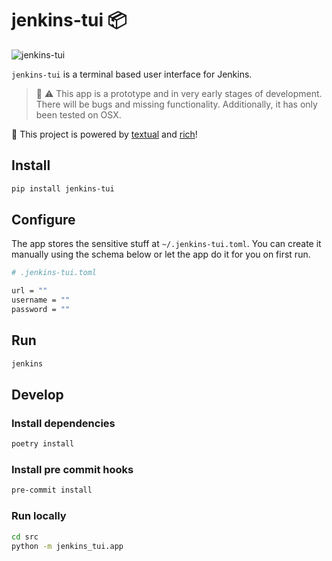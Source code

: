 # jenkins-tui :package:

![jenkins-tui](https://github.com/chelnak/jenkins-tui/actions/workflows/ci.yaml/badge.svg)

`jenkins-tui` is a terminal based user interface for Jenkins.

> :construction: :warning: This app is a prototype and in very early stages of development. There will be bugs and missing functionality. Additionally, it has only been tested on OSX.

:rocket: This project is powered by [textual](https://github.com/willmcgugan/textual) and [rich](https://github.com/willmcgugan/rich)!

## Install

```bash
pip install jenkins-tui
```

## Configure

The app stores the sensitive stuff at `~/.jenkins-tui.toml`. You can create it manually using the schema below or let the app do it for you on first run.

```bash
# .jenkins-tui.toml

url = ""
username = ""
password = ""
```

## Run

```bash
jenkins
```

## Develop

### Install dependencies

```bash
poetry install
```

### Install pre commit hooks

```bash
pre-commit install
```

### Run locally

```bash
cd src
python -m jenkins_tui.app
```
